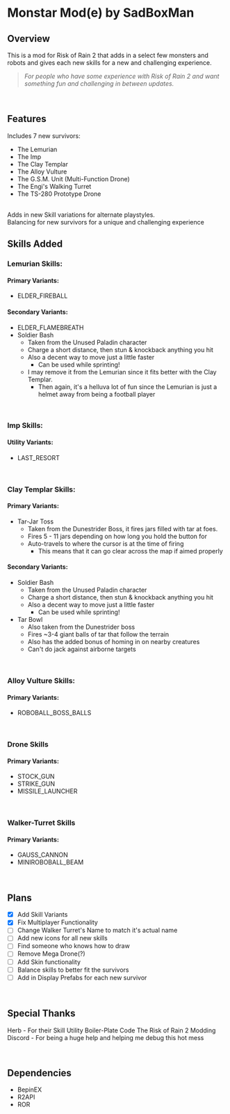 # Monstar Mod(e) by SadBoxMan

## Overview
This is a mod for Risk of Rain 2 that adds in a select few monsters and robots and gives each new skills for a new and challenging experience.

> *For people who have some experience with Risk of Rain 2 and want something fun and challenging in between updates.*

<br>

## Features
Includes 7 new survivors:
  - The Lemurian
  - The Imp
  - The Clay Templar
  - The Alloy Vulture
  - The G.S.M. Unit (Multi-Function Drone)
  - The Engi's Walking Turret
  - The TS-280 Prototype Drone
<br>
Adds in new Skill variations for alternate playstyles.
<br>Balancing for new survivors for a unique and challenging experience


## Skills Added
### Lemurian Skills:
#### Primary Variants:
- ELDER_FIREBALL
#### Secondary Variants:
- ELDER_FLAMEBREATH
- Soldier Bash
  - Taken from the Unused Paladin character
  - Charge a short distance, then stun & knockback anything you hit
  - Also a decent way to move just a little faster
    - Can be used while sprinting!
  - I may remove it from the Lemurian since it fits better with the Clay Templar.
    - Then again, it's a helluva lot of fun since the Lemurian is just a helmet away from being a football player
    
<br>
 
### Imp Skills:
#### Utility Variants:
- LAST_RESORT

<br>

### Clay Templar Skills:
#### Primary Variants:
- Tar-Jar Toss
  - Taken from the Dunestrider Boss, it fires jars filled with tar at foes.
  - Fires 5 - 11 jars depending on how long you hold the button for
  - Auto-travels to where the cursor is at the time of firing
    - This means that it can go clear across the map if aimed properly
#### Secondary Variants:
- Soldier Bash
  - Taken from the Unused Paladin character
  - Charge a short distance, then stun & knockback anything you hit
  - Also a decent way to move just a little faster
    - Can be used while sprinting!
- Tar Bowl
  - Also taken from the Dunestrider boss
  - Fires ~3-4 giant balls of tar that follow the terrain
  - Also has the added bonus of homing in on nearby creatures
  - Can't do jack against airborne targets

<br>

### Alloy Vulture Skills:
#### Primary Variants:
- ROBOBALL_BOSS_BALLS

<br>

### Drone Skills
#### Primary Variants:
- STOCK_GUN
- STRIKE_GUN
- MISSILE_LAUNCHER

<br>

### Walker-Turret Skills
#### Primary Variants:
- GAUSS_CANNON
- MINIROBOBALL_BEAM
 
<br>

## Plans
- [x] Add Skill Variants
- [x] Fix Multiplayer Functionality
- [ ] Change Walker Turret's Name to match it's actual name
- [ ] Add new icons for all new skills
- [ ] Find someone who knows how to draw
- [ ] Remove Mega Drone(?)
- [ ] Add Skin functionality
- [ ] Balance skills to better fit the survivors
- [ ] Add in Display Prefabs for each new survivor

<br>

## Special Thanks
Herb - For their Skill Utility Boiler-Plate Code
The Risk of Rain 2 Modding Discord - For being a huge help and helping me debug this hot mess

<br>
 
## Dependencies
- BepinEX
- R2API
- ROR 

